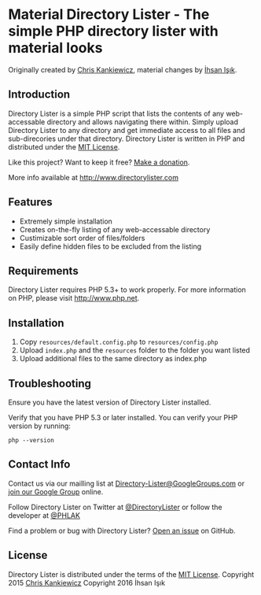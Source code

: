 Material Directory Lister - The simple PHP directory lister with material looks
==================================================
Originally created by [Chris Kankiewicz](http://www.ChrisKankiewicz.com), material changes by [İhsan Işık](https://github.com/xiprox).


Introduction
------------

Directory Lister is a simple PHP script that lists the contents of any web-accessable directory and
allows navigating there within. Simply upload Directory Lister to any directory and get immediate
access to all files and sub-direcories under that directory. Directory Lister is written in PHP and
distributed under the [MIT License](http://www.opensource.org/licenses/mit-license.php).

Like this project? Want to keep it free? [Make a donation](https://cash.me/$ChrisKankiewicz).

More info available at <http://www.directorylister.com>


Features
--------

  * Extremely simple installation
  * Creates on-the-fly listing of any web-accessable directory
  * Custimizable sort order of files/folders
  * Easily define hidden files to be excluded from the listing


Requirements
------------

Directory Lister requires PHP 5.3+ to work properly.  For more information on PHP, please visit
<http://www.php.net>.


Installation
------------

  1. Copy `resources/default.config.php` to `resources/config.php`
  2. Upload `index.php` and the `resources` folder to the folder you want listed
  3. Upload additional files to the same directory as index.php


Troubleshooting
---------------

Ensure you have the latest version of Directory Lister installed.

Verify that you have PHP 5.3 or later installed. You can verify your PHP version by running:

    php --version




Contact Info
------------

Contact us via our mailling list at [Directory-Lister@GoogleGroups.com](mailto:Directory-Lister@GoogleGroups.com)
or [join our Google Group](https://groups.google.com/forum/?fromgroups#!forum/directory-lister) online.

Follow Directory Lister on Twitter at [@DirectoryLister](https://twitter.com/directorylister) or
follow the developer at [@PHLAK](https://twitter.com/PHLAK)

Find a problem or bug with Directory Lister?
[Open an issue](https://github.com/DirectoryLister/DirectoryLister/issues) on GitHub.


License
-------

Directory Lister is distributed under the terms of the
[MIT License](http://www.opensource.org/licenses/mit-license.php).
Copyright 2015 [Chris Kankiewicz](http://www.chriskankiewicz.com)
Copyright 2016 İhsan Işık
